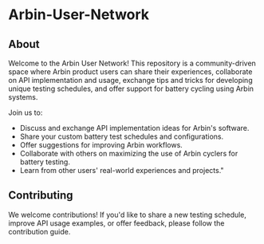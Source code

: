 # Arbin-User-Network

## About
Welcome to the Arbin User Network! This repository is a community-driven space where Arbin product users can share their experiences, collaborate on API implementation and usage, exchange tips and tricks for developing unique testing schedules, and offer support for battery cycling using Arbin systems.

Join us to:
* Discuss and exchange API implementation ideas for Arbin's software.
* Share your custom battery test schedules and configurations.
* Offer suggestions for improving Arbin workflows.
* Collaborate with others on maximizing the use of Arbin cyclers for battery testing.
* Learn from other users' real-world experiences and projects."

## Contributing
We welcome contributions! If you'd like to share a new testing schedule, improve API usage examples, or offer feedback, please follow the contribution guide.
